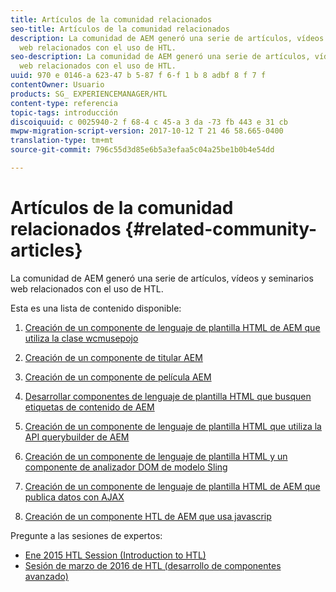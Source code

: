 ```yaml
---
title: Artículos de la comunidad relacionados
seo-title: Artículos de la comunidad relacionados
description: La comunidad de AEM generó una serie de artículos, vídeos y seminarios
  web relacionados con el uso de HTL.
seo-description: La comunidad de AEM generó una serie de artículos, vídeos y seminarios
  web relacionados con el uso de HTL.
uuid: 970 e 0146-a 623-47 b 5-87 f 6-f 1 b 8 adbf 8 f 7 f
contentOwner: Usuario
products: SG_ EXPERIENCEMANAGER/HTL
content-type: referencia
topic-tags: introducción
discoiquuid: c 0025940-2 f 68-4 c 45-a 3 da -73 fb 443 e 31 cb
mwpw-migration-script-version: 2017-10-12 T 21 46 58.665-0400
translation-type: tm+mt
source-git-commit: 796c55d3d85e6b5a3efaa5c04a25be1b0b4e54dd

---
```



# Artículos de la comunidad relacionados {#related-community-articles}

La comunidad de AEM generó una serie de artículos, vídeos y seminarios web relacionados con el uso de HTL.

Esta es una lista de contenido disponible:

1. [Creación de un componente de lenguaje de plantilla HTML de AEM que utiliza la clase wcmusepojo](https://helpx.adobe.com/experience-manager/using/first_htl_WCMUsePojo.html)

1. [Creación de un componente de titular AEM](https://helpx.adobe.com/experience-manager/using/aem_headline.html)
1. [Creación de un componente de película AEM](https://helpx.adobe.com/experience-manager/using/movie.html)
1. [Desarrollar componentes de lenguaje de plantilla HTML que busquen etiquetas de contenido de AEM](https://helpx.adobe.com/experience-manager/using/tagmanager-api-htl.html)
1. [Creación de un componente de lenguaje de plantilla HTML que utiliza la API querybuilder de AEM](https://helpx.adobe.com/experience-manager/using/htl_querybuilder.html)
1. [Creación de un componente de lenguaje de plantilla HTML y un componente de analizador DOM de modelo Sling](https://helpx.adobe.com/experience-manager/using/domparser.html)
1. [Creación de un componente de lenguaje de plantilla HTML de AEM que publica datos con AJAX](https://helpx.adobe.com/experience-manager/using/htl_ajax.html)
1. [Creación de un componente HTL de AEM que usa javascrip](https://helpx.adobe.com/experience-manager/using/htl_js.html)

Pregunte a las sesiones de expertos:

* [Ene 2015 HTL Session (Introduction to HTL)](http://scottsdigitalcommunity.blogspot.ca/2015/01/upcoming-sessions-of-ask-aem-community.html)
* [Sesión de marzo de 2016 de HTL (desarrollo de componentes avanzado)](http://scottsdigitalcommunity.blogspot.ca/2016/03/ask-aem-community-experts-deep-dive.html)

